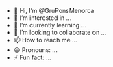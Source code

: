 - 👋 Hi, I’m @GruPonsMenorca
- 👀 I’m interested in ...
- 🌱 I’m currently learning ...
- 💞️ I’m looking to collaborate on ...
- 📫 How to reach me ...
- 😄 Pronouns: ...
- ⚡ Fun fact: ...

<!---
GruPonsMenorca/GruPonsMenorca is a ✨ special ✨ repository because its `README.md` (this file) appears on your GitHub profile.
You can click the Preview link to take a look at your changes.
--->

